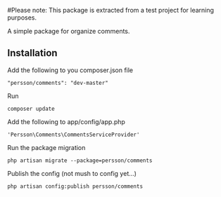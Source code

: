 #Please note: This package is extracted from a test project for learning purposes.

A simple package for organize comments.


## Installation

Add the following to you composer.json file

    "persson/comments": "dev-master"

Run

    composer update

Add the following to app/config/app.php

    'Persson\Comments\CommentsServiceProvider'

Run the package migration

    php artisan migrate --package=persson/comments

Publish the config (not mush to config yet...)

    php artisan config:publish persson/comments
